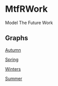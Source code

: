 # MtfRWork
Model The Future Work

## Graphs
[Autumn](graphs/Autumn.html)

[Spring](graphs/Spring.html)

[Winters](graphs/Winters.html)

[Summer](graphs/Summer.html)
